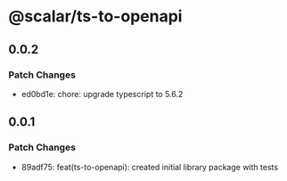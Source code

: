 # @scalar/ts-to-openapi

## 0.0.2

### Patch Changes

- ed0bd1e: chore: upgrade typescript to 5.6.2

## 0.0.1

### Patch Changes

- 89adf75: feat(ts-to-openapi): created initial library package with tests
